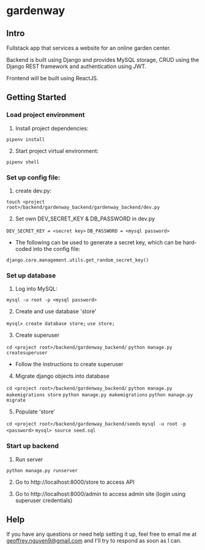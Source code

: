 # gardenway

## Intro

Fullstack app that services a website for an online garden center.

Backend is built using Django and provides MySQL storage, CRUD using the Django REST framework and authentication using JWT.

Frontend will be built using ReactJS.

## Getting Started

### Load project environment

1. Install project dependencies:

`pipenv install`

2. Start project virtual environment:

`pipenv shell`

### Set up config file:

1. create dev.py:

`touch <project root>/backend/gardenway_backend/gardenway_backend/dev.py`

2. Set own DEV_SECRET_KEY & DB_PASSWORD in dev.py

`DEV_SECRET_KEY = <secret key>`
`DB_PASSWORD = <mysql password>`

- The following can be used to generate a secret key, which can be hard-coded into the config file:

`django.core.management.utils.get_random_secret_key()`

### Set up database

1. Log into MySQL:

`mysql -u root -p <mysql password>`

2. Create and use database 'store'

`mysql> create database store;`
`use store;`

3. Create superuser

`cd <project root>/backend/gardenway_backend/`
`python manage.py createsuperuser`

- Follow the instructions to create superuser

4. Migrate django objects into database

`cd <project root>/backend/gardenway_backend/`
`python manage.py makemigrations store`
`python manage.py makemigrations`
`python manage.py migrate`

5. Populate 'store'

`cd <project root>/backend/gardenway_backend/seeds`
`mysql -u root -p <password>`
`mysql> source seed.sql`

### Start up backend

1. Run server

`python manage.py runserver`

2. Go to http://localhost:8000/store to access API

3. Go to http://localhost:8000/admin to access admin site (login using superuser credentials)

## Help

If you have any questions or need help setting it up, feel free to email me at geoffrey.nguyen9@gmail.com and I'll try to respond as soon as I can.
